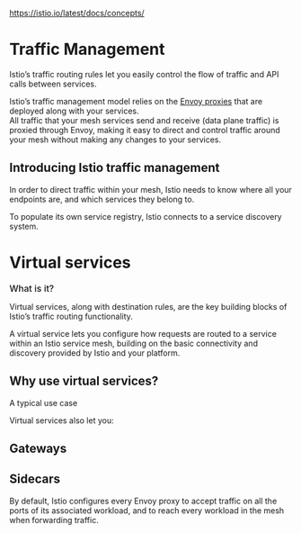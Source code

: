 https://istio.io/latest/docs/concepts/

# Traffic Management

Istio’s traffic routing rules let you easily control the flow of traffic and API calls between services.

Istio’s traffic management model relies on the <u>Envoy proxies</u> that are deployed along with your services.  
All traffic that your mesh services send and receive (data plane traffic) is proxied through Envoy, making it easy to direct and control traffic around your mesh without making any changes to your services.

## Introducing Istio traffic management

In order to direct traffic within your mesh, Istio needs to know where all your endpoints are, and which services they belong to. 

To populate its own service registry, Istio connects to a service discovery system. 

# Virtual services


<span style='font-size: 16px;font-weight: 500'>What is it?</span>  

Virtual services, along with destination rules, are the key building blocks of Istio’s traffic routing functionality.  

A virtual service lets you configure how requests are routed to a service within an Istio service mesh,   building on the basic connectivity and discovery provided by Istio and your platform.

## Why use virtual services?

A typical use case

Virtual services also let you:



## Gateways

## Sidecars

By default, Istio configures every Envoy proxy to accept traffic on all the ports of its associated workload, and to reach every workload in the mesh when forwarding traffic. 

